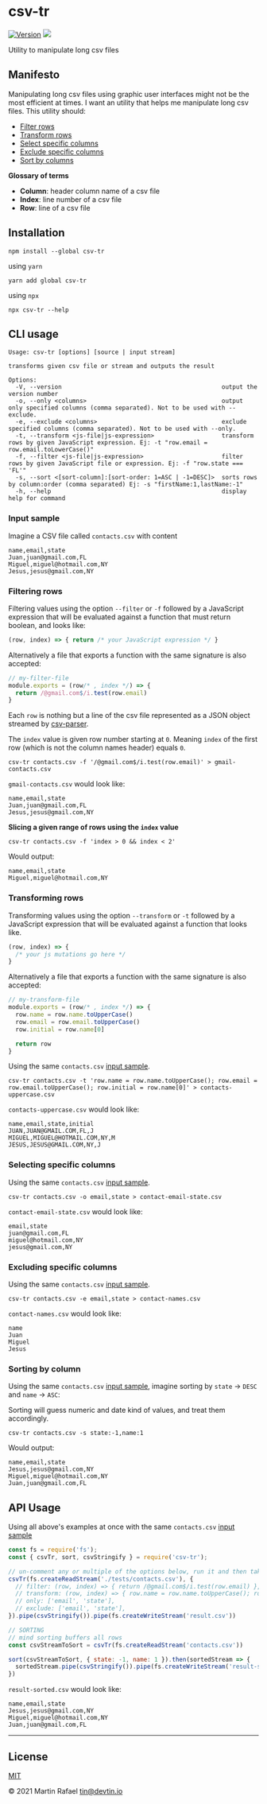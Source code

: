 # csv-tr

<p>
    <a href="https://www.npmjs.com/package/csv-tr" target="_blank"><img src="https://img.shields.io/npm/v/csv-tr.svg" alt="Version"></a>
<a href="http://opensource.org/licenses" target="_blank"><img src="http://img.shields.io/badge/License-MIT-brightgreen.svg"></a>
</p>


Utility to manipulate long csv files

## Manifesto

Manipulating long csv files using graphic user interfaces might not be the most efficient at times. I want an utility that
helps me manipulate long csv files. This utility should:

- [Filter rows](#filtering-rows)
- [Transform rows](#transforming-rows)
- [Select specific columns](#selecting-specific-columns)
- [Exclude specific columns](#excluding-specific-columns)
- [Sort by columns](#sorting-by-column)

**Glossary of terms**

- **Column**: header column name of a csv file
- **Index**: line number of a csv file
- **Row**: line of a csv file

## Installation

```shell
npm install --global csv-tr
```

using `yarn`

```shell
yarn add global csv-tr
```

using `npx`

```shell
npx csv-tr --help
```

## CLI usage

```text
Usage: csv-tr [options] [source | input stream]

transforms given csv file or stream and outputs the result

Options:
  -V, --version                                             output the version number
  -o, --only <columns>                                      output only specified columns (comma separated). Not to be used with --exclude.
  -e, --exclude <columns>                                   exclude specified columns (comma separated). Not to be used with --only.
  -t, --transform <js-file|js-expression>                   transform rows by given JavaScript expression. Ej: -t "row.email = row.email.toLowerCase()"
  -f, --filter <js-file|js-expression>                      filter rows by given JavaScript file or expression. Ej: -f "row.state === 'FL'"
  -s, --sort <[sort-column]:[sort-order: 1=ASC | -1=DESC]>  sorts rows by column:order (comma separated) Ej: -s "firstName:1,lastName:-1"
  -h, --help                                                display help for command
```

### Input sample
Imagine a CSV file called `contacts.csv` with content

```csv
name,email,state
Juan,juan@gmail.com,FL
Miguel,miguel@hotmail.com,NY
Jesus,jesus@gmail.com,NY
```

### Filtering rows

Filtering values using the option `--filter` or `-f` followed by a JavaScript expression that will be evaluated
against a function that must return boolean, and looks like:

```js
(row, index) => { return /* your JavaScript expression */ }
```

Alternatively a file that exports a function with the same signature is also accepted:

```js
// my-filter-file
module.exports = (row/* , index */) => {
  return /@gmail.com$/i.test(row.email)
}
```

Each `row` is nothing but a line of the csv file represented as a JSON object streamed by
<a href="https://github.com/mafintosh/csv-parser" target="_blank">csv-parser</a>.

The `index` value is given row number starting at `0`. Meaning `index` of the first row (which is not the column names header)
equals `0`.

```shell
csv-tr contacts.csv -f '/@gmail.com$/i.test(row.email)' > gmail-contacts.csv
```

`gmail-contacts.csv` would look like:

```csv
name,email,state
Juan,juan@gmail.com,FL
Jesus,jesus@gmail.com,NY
```

**Slicing a given range of rows using the `index` value**

```shell
csv-tr contacts.csv -f 'index > 0 && index < 2'
```

Would output:

```csv
name,email,state
Miguel,miguel@hotmail.com,NY
```

### Transforming rows

Transforming values using the option `--transform` or `-t` followed by a JavaScript expression that will be evaluated
against a function that looks like.

```js
(row, index) => {
  /* your js mutations go here */
}
```

Alternatively a file that exports a function with the same signature is also accepted:

```js
// my-transform-file
module.exports = (row/* , index */) => {
  row.name = row.name.toUpperCase()
  row.email = row.email.toUpperCase()
  row.initial = row.name[0]

  return row
}
```

Using the same `contacts.csv` [input sample](#input-sample).

```shell
csv-tr contacts.csv -t 'row.name = row.name.toUpperCase(); row.email = row.email.toUpperCase(); row.initial = row.name[0]' > contacts-uppercase.csv
```

`contacts-uppercase.csv` would look like:

```csv
name,email,state,initial
JUAN,JUAN@GMAIL.COM,FL,J
MIGUEL,MIGUEL@HOTMAIL.COM,NY,M
JESUS,JESUS@GMAIL.COM,NY,J
```

### Selecting specific columns 

Using the same `contacts.csv` [input sample](#input-sample).

```shell
csv-tr contacts.csv -o email,state > contact-email-state.csv
```

`contact-email-state.csv` would look like:

```csv
email,state
juan@gmail.com,FL
miguel@hotmail.com,NY
jesus@gmail.com,NY
```

### Excluding specific columns

Using the same `contacts.csv` [input sample](#input-sample).

```shell
csv-tr contacts.csv -e email,state > contact-names.csv
```

`contact-names.csv` would look like:

```csv
name
Juan
Miguel
Jesus
```

### Sorting by column

Using the same `contacts.csv` [input sample](#input-sample), imagine sorting by `state` -> `DESC` and `name` -> `ASC`:

Sorting will guess numeric and date kind of values, and treat them accordingly.

```shell
csv-tr contacts.csv -s state:-1,name:1
```

Would output:

```csv
name,email,state
Jesus,jesus@gmail.com,NY
Miguel,miguel@hotmail.com,NY
Juan,juan@gmail.com,FL
```

## API Usage

Using all above's examples at once with the same `contacts.csv` [input sample](#input-sample)

```js
const fs = require('fs');
const { csvTr, sort, csvStringify } = require('csv-tr');

// un-comment any or multiple of the options below, run it and then take a look at result.csv
csvTr(fs.createReadStream('./tests/contacts.csv'), {
  // filter: (row, index) => { return /@gmail.com$/i.test(row.email) },
  // transform: (row, index) => { row.name = row.name.toUpperCase(); row.email = row.email.toUpperCase(); return row },
  // only: ['email', 'state'],
  // exclude: ['email', 'state'],
}).pipe(csvStringify()).pipe(fs.createWriteStream('result.csv'))

// SORTING
// mind sorting buffers all rows
const csvStreamToSort = csvTr(fs.createReadStream('contacts.csv'))

sort(csvStreamToSort, { state: -1, name: 1 }).then(sortedStream => {
  sortedStream.pipe(csvStringify()).pipe(fs.createWriteStream('result-sorted.csv'))
})
```

`result-sorted.csv` would look like:

```csv
name,email,state
Jesus,jesus@gmail.com,NY
Miguel,miguel@hotmail.com,NY
Juan,juan@gmail.com,FL
```

* * *

## License

[MIT](https://opensource.org/licenses/MIT)

&copy; 2021 Martin Rafael <tin@devtin.io>
